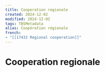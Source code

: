 ```yaml
---
title: Cooperation regionale
created: 2024-12-02
modified: 2024-12-02
tags: TBSMetadata
alias: Coopération régionale
french:
- "[[17432 Regional cooperation]]"
---
```

# Cooperation regionale
